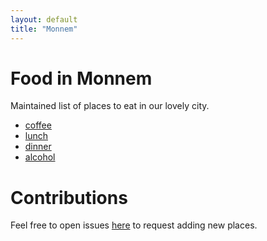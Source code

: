 ```yaml
---
layout: default
title: "Monnem"
---
```


# Food in Monnem

Maintained list of places to eat in our lovely city.

- [coffee](./coffee)
- [lunch](./lunch)
- [dinner](./dinner)
- [alcohol](./alcohol)


# Contributions

Feel free to open issues [here](https://github.com/sobamchan/monnem.sotaro.io/) to request adding new places.
